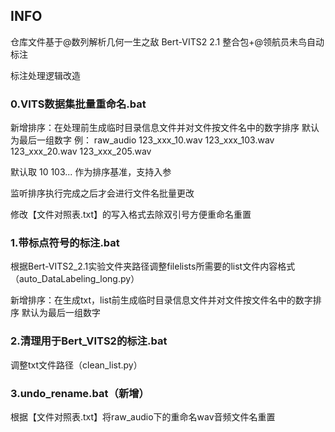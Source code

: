 ## INFO

仓库文件基于@数列解析几何一生之敌 Bert-VITS2 2.1 整合包+@领航员未鸟自动标注

标注处理逻辑改造

### 0.VITS数据集批量重命名.bat

新增排序：在处理前生成临时目录信息文件并对文件按文件名中的数字排序
默认为最后一组数字
例：
	raw_audio
    	123_xxx_10.wav
    	123_xxx_103.wav
    	123_xxx_20.wav
    	123_xxx_205.wav

默认取 10 103... 作为排序基准，支持入参

监听排序执行完成之后才会进行文件名批量更改

修改【文件对照表.txt】的写入格式去除双引号方便重命名重置

### 1.带标点符号的标注.bat

根据Bert-VITS2_2.1实验文件夹路径调整filelists所需要的list文件内容格式（auto_DataLabeling_long.py）

新增排序：在生成txt，list前生成临时目录信息文件并对文件按文件名中的数字排序
默认为最后一组数字

### 2.清理用于Bert_VITS2的标注.bat

调整txt文件路径（clean_list.py）

### 3.undo_rename.bat（新增）

根据【文件对照表.txt】将raw_audio下的重命名wav音频文件名重置
